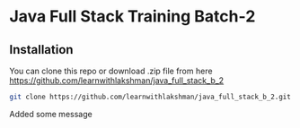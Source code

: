 # Java Full Stack Training Batch-2

## Installation
You can clone this repo or download .zip file from here https://github.com/learnwithlakshman/java_full_stack_b_2 

```bash
git clone https://github.com/learnwithlakshman/java_full_stack_b_2.git
```
Added some message
